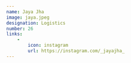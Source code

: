 ```yaml
---
name: Jaya Jha
image: jaya.jpeg
designation: Logistics
number: 26
links:
    -
        icon: instagram
        url: https://instagram.com/_jayajha_
---
```


